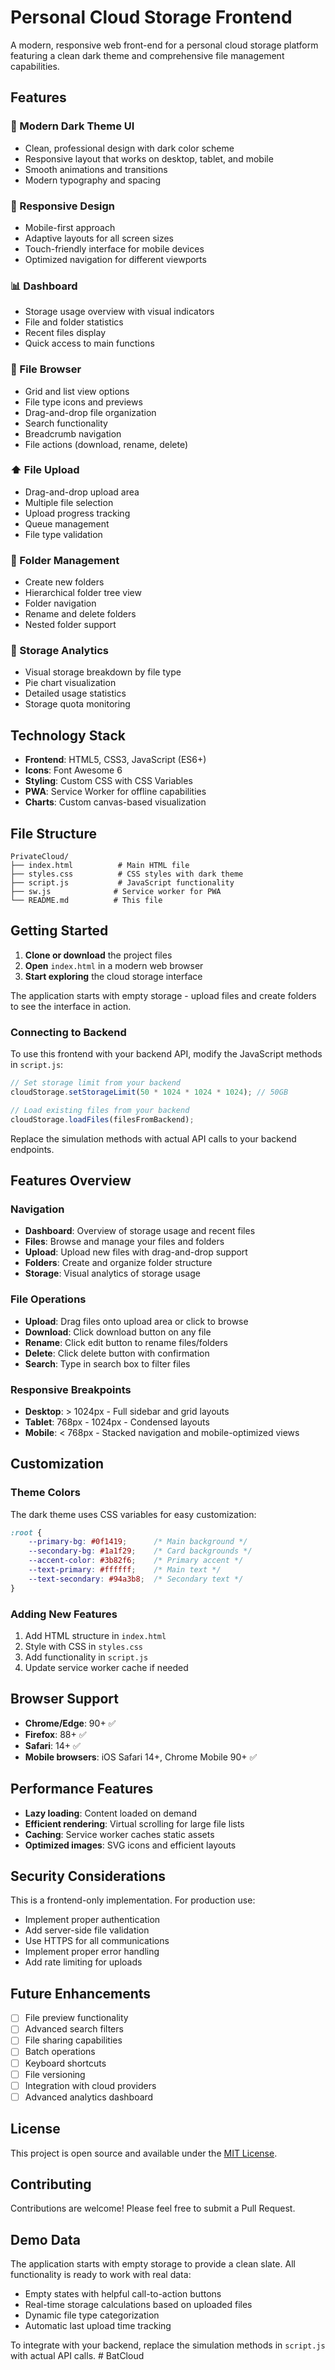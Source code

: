 # Personal Cloud Storage Frontend

A modern, responsive web front-end for a personal cloud storage platform featuring a clean dark theme and comprehensive file management capabilities.

## Features

### 🎨 Modern Dark Theme UI
- Clean, professional design with dark color scheme
- Responsive layout that works on desktop, tablet, and mobile
- Smooth animations and transitions
- Modern typography and spacing

### 📱 Responsive Design
- Mobile-first approach
- Adaptive layouts for all screen sizes
- Touch-friendly interface for mobile devices
- Optimized navigation for different viewports

### 📊 Dashboard
- Storage usage overview with visual indicators
- File and folder statistics
- Recent files display
- Quick access to main functions

### 📁 File Browser
- Grid and list view options
- File type icons and previews
- Drag-and-drop file organization
- Search functionality
- Breadcrumb navigation
- File actions (download, rename, delete)

### ⬆️ File Upload
- Drag-and-drop upload area
- Multiple file selection
- Upload progress tracking
- Queue management
- File type validation

### 📂 Folder Management
- Create new folders
- Hierarchical folder tree view
- Folder navigation
- Rename and delete folders
- Nested folder support

### 💾 Storage Analytics
- Visual storage breakdown by file type
- Pie chart visualization
- Detailed usage statistics
- Storage quota monitoring

## Technology Stack

- **Frontend**: HTML5, CSS3, JavaScript (ES6+)
- **Icons**: Font Awesome 6
- **Styling**: Custom CSS with CSS Variables
- **PWA**: Service Worker for offline capabilities
- **Charts**: Custom canvas-based visualization

## File Structure

```
PrivateCloud/
├── index.html          # Main HTML file
├── styles.css          # CSS styles with dark theme
├── script.js           # JavaScript functionality
├── sw.js              # Service worker for PWA
└── README.md          # This file
```

## Getting Started

1. **Clone or download** the project files
2. **Open** `index.html` in a modern web browser
3. **Start exploring** the cloud storage interface

The application starts with empty storage - upload files and create folders to see the interface in action.

### Connecting to Backend

To use this frontend with your backend API, modify the JavaScript methods in `script.js`:

```javascript
// Set storage limit from your backend
cloudStorage.setStorageLimit(50 * 1024 * 1024 * 1024); // 50GB

// Load existing files from your backend
cloudStorage.loadFiles(filesFromBackend);
```

Replace the simulation methods with actual API calls to your backend endpoints.

## Features Overview

### Navigation
- **Dashboard**: Overview of storage usage and recent files
- **Files**: Browse and manage your files and folders
- **Upload**: Upload new files with drag-and-drop support
- **Folders**: Create and organize folder structure
- **Storage**: Visual analytics of storage usage

### File Operations
- **Upload**: Drag files onto upload area or click to browse
- **Download**: Click download button on any file
- **Rename**: Click edit button to rename files/folders
- **Delete**: Click delete button with confirmation
- **Search**: Type in search box to filter files

### Responsive Breakpoints
- **Desktop**: > 1024px - Full sidebar and grid layouts
- **Tablet**: 768px - 1024px - Condensed layouts
- **Mobile**: < 768px - Stacked navigation and mobile-optimized views

## Customization

### Theme Colors
The dark theme uses CSS variables for easy customization:

```css
:root {
    --primary-bg: #0f1419;      /* Main background */
    --secondary-bg: #1a1f29;    /* Card backgrounds */
    --accent-color: #3b82f6;    /* Primary accent */
    --text-primary: #ffffff;    /* Main text */
    --text-secondary: #94a3b8;  /* Secondary text */
}
```

### Adding New Features
1. Add HTML structure in `index.html`
2. Style with CSS in `styles.css`
3. Add functionality in `script.js`
4. Update service worker cache if needed

## Browser Support

- **Chrome/Edge**: 90+ ✅
- **Firefox**: 88+ ✅
- **Safari**: 14+ ✅
- **Mobile browsers**: iOS Safari 14+, Chrome Mobile 90+ ✅

## Performance Features

- **Lazy loading**: Content loaded on demand
- **Efficient rendering**: Virtual scrolling for large file lists
- **Caching**: Service worker caches static assets
- **Optimized images**: SVG icons and efficient layouts

## Security Considerations

This is a frontend-only implementation. For production use:

- Implement proper authentication
- Add server-side file validation
- Use HTTPS for all communications
- Implement proper error handling
- Add rate limiting for uploads

## Future Enhancements

- [ ] File preview functionality
- [ ] Advanced search filters
- [ ] File sharing capabilities
- [ ] Batch operations
- [ ] Keyboard shortcuts
- [ ] File versioning
- [ ] Integration with cloud providers
- [ ] Advanced analytics dashboard

## License

This project is open source and available under the [MIT License](LICENSE).

## Contributing

Contributions are welcome! Please feel free to submit a Pull Request.

## Demo Data

The application starts with empty storage to provide a clean slate. All functionality is ready to work with real data:

- Empty states with helpful call-to-action buttons
- Real-time storage calculations based on uploaded files
- Dynamic file type categorization
- Automatic last upload time tracking

To integrate with your backend, replace the simulation methods in `script.js` with actual API calls.
#   B a t C l o u d  
 